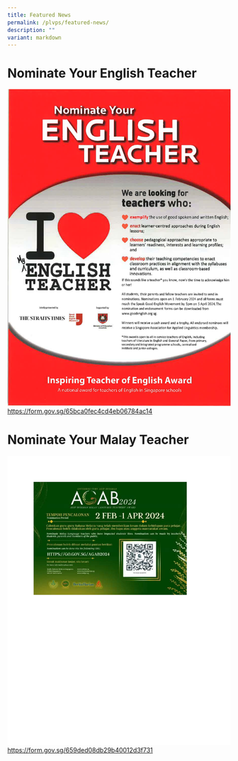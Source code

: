```yaml
---
title: Featured News
permalink: /plvps/featured-news/
description: ""
variant: markdown
---
```

# Nominate Your English Teacher


![](/images/Nominate_Eng_Teacher.jpg)
                 https://form.gov.sg/65bca0fec4cd4eb06784ac14
								 
								 
								 
# Nominate Your Malay Teacher
![](/images/Nominate_Malay_Teacher.jpeg)
https://form.gov.sg/659ded08db29b40012d3f731